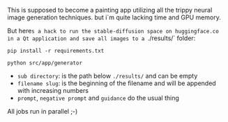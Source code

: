 This is supposed to become a painting app utilizing all the trippy neural image generation techniques.
but i`m quite lacking time and GPU memory.

But here`s a hack to run the stable-diffusion space on huggingface.co in a Qt application and
save all images to a `./results/` folder:

```shell
pip install -r requirements.txt

python src/app/generator
```

- `sub directory`: is the path below `./results/` and can be empty
- `filename slug`: is the beginning of the filename and will be appended with increasing numbers
- `prompt`, `negative prompt` and `guidance` do the usual thing

All jobs run in parallel ;-)
